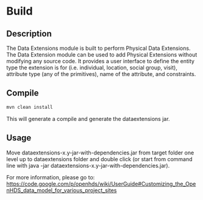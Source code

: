 # Build

## Description

The Data Extensions module is built to perform Physical Data Extensions. The Data Extension module can be used to add Physical Extensions without modifying any source code. It provides a user interface to define the entity type the extension is for (i.e. individual, location, social group, visit), attribute type (any of the primitives), name of the attribute, and constraints.

## Compile

```bash
mvn clean install
```

This will generate a compile and generate the dataextensions jar.

## Usage

Move dataextensions-x.y-jar-with-dependencies.jar from target folder one level up to dataextensions folder and double click (or start from command line with java -jar dataextensions-x.y-jar-with-dependencies.jar).

For more information, please go to: https://code.google.com/p/openhds/wiki/UserGuide#Customizing_the_OpenHDS_data_model_for_various_project_sites